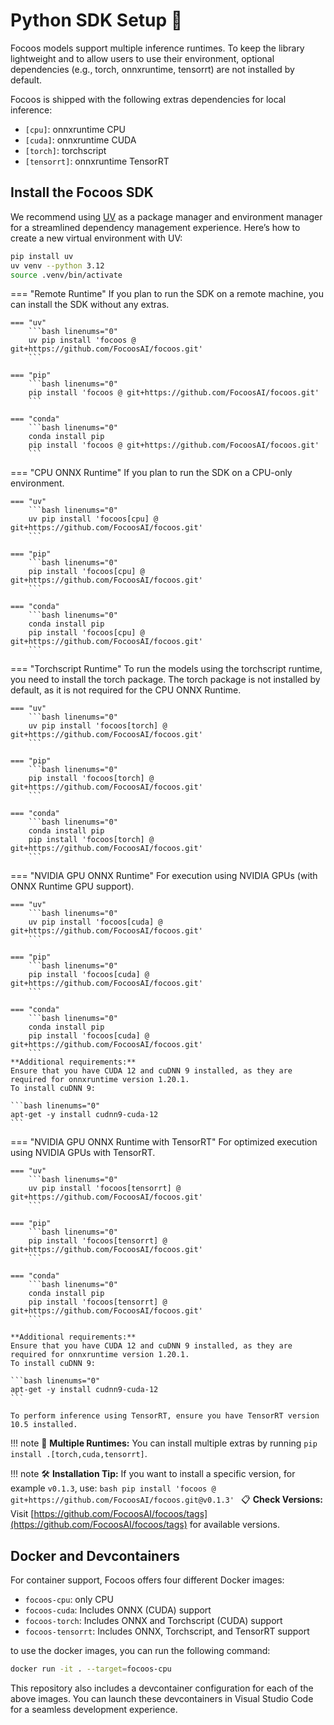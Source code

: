 # Python SDK Setup 🐍

Focoos models support multiple inference runtimes.
To keep the library lightweight and to allow users to use their environment, optional dependencies (e.g., torch, onnxruntime, tensorrt) are not installed by default.

Focoos is shipped with the following extras dependencies for local inference:

- `[cpu]`: onnxruntime CPU
- `[cuda]`: onnxruntime CUDA
- `[torch]`: torchscript
- `[tensorrt]`: onnxruntime TensorRT


## Install the Focoos SDK

We recommend using [UV](https://docs.astral.sh/uv/) as a package manager and environment manager for a streamlined dependency management experience.
Here’s how to create a new virtual environment with UV:
```bash
pip install uv
uv venv --python 3.12
source .venv/bin/activate
```

=== "Remote Runtime"
    If you plan to run the SDK on a remote machine, you can install the SDK without any extras.

    === "uv"
        ```bash linenums="0"
        uv pip install 'focoos @ git+https://github.com/FocoosAI/focoos.git'
        ```

    === "pip"
        ```bash linenums="0"
        pip install 'focoos @ git+https://github.com/FocoosAI/focoos.git'
        ```

    === "conda"
        ```bash linenums="0"
        conda install pip
        pip install 'focoos @ git+https://github.com/FocoosAI/focoos.git'
        ```

=== "CPU ONNX Runtime"
    If you plan to run the SDK on a CPU-only environment.

    === "uv"
        ```bash linenums="0"
        uv pip install 'focoos[cpu] @ git+https://github.com/FocoosAI/focoos.git'
        ```

    === "pip"
        ```bash linenums="0"
        pip install 'focoos[cpu] @ git+https://github.com/FocoosAI/focoos.git'
        ```

    === "conda"
        ```bash linenums="0"
        conda install pip
        pip install 'focoos[cpu] @ git+https://github.com/FocoosAI/focoos.git'
        ```

=== "Torchscript Runtime"
    To run the models using the torchscript runtime, you need to install the torch package.
    The torch package is not installed by default, as it is not required for the CPU ONNX Runtime.

    === "uv"
        ```bash linenums="0"
        uv pip install 'focoos[torch] @ git+https://github.com/FocoosAI/focoos.git'
        ```

    === "pip"
        ```bash linenums="0"
        pip install 'focoos[torch] @ git+https://github.com/FocoosAI/focoos.git'
        ```

    === "conda"
        ```bash linenums="0"
        conda install pip
        pip install 'focoos[torch] @ git+https://github.com/FocoosAI/focoos.git'
        ```

=== "NVIDIA GPU ONNX Runtime"
    For execution using NVIDIA GPUs (with ONNX Runtime GPU support).

    === "uv"
        ```bash linenums="0"
        uv pip install 'focoos[cuda] @ git+https://github.com/FocoosAI/focoos.git'
        ```

    === "pip"
        ```bash linenums="0"
        pip install 'focoos[cuda] @ git+https://github.com/FocoosAI/focoos.git'
        ```

    === "conda"
        ```bash linenums="0"
        conda install pip
        pip install 'focoos[cuda] @ git+https://github.com/FocoosAI/focoos.git'
        ```
    **Additional requirements:**
    Ensure that you have CUDA 12 and cuDNN 9 installed, as they are required for onnxruntime version 1.20.1.
    To install cuDNN 9:

    ```bash linenums="0"
    apt-get -y install cudnn9-cuda-12
    ```

=== "NVIDIA GPU ONNX Runtime with TensorRT"
    For optimized execution using NVIDIA GPUs with TensorRT.

    === "uv"
        ```bash linenums="0"
        uv pip install 'focoos[tensorrt] @ git+https://github.com/FocoosAI/focoos.git'
        ```

    === "pip"
        ```bash linenums="0"
        pip install 'focoos[tensorrt] @ git+https://github.com/FocoosAI/focoos.git'
        ```

    === "conda"
        ```bash linenums="0"
        conda install pip
        pip install 'focoos[tensorrt] @ git+https://github.com/FocoosAI/focoos.git'
        ```

    **Additional requirements:**
    Ensure that you have CUDA 12 and cuDNN 9 installed, as they are required for onnxruntime version 1.20.1.
    To install cuDNN 9:

    ```bash linenums="0"
    apt-get -y install cudnn9-cuda-12
    ```

    To perform inference using TensorRT, ensure you have TensorRT version 10.5 installed.

!!! note
    🤖 **Multiple Runtimes:** You can install multiple extras by running `pip install .[torch,cuda,tensorrt]`.

!!! note
    🛠️ **Installation Tip:** If you want to install a specific version, for example `v0.1.3`, use:
    ```bash
    pip install 'focoos @ git+https://github.com/FocoosAI/focoos.git@v0.1.3'
    ```
    📋 **Check Versions:** Visit [https://github.com/FocoosAI/focoos/tags](https://github.com/FocoosAI/focoos/tags) for available versions.

## Docker and Devcontainers
For container support, Focoos offers four different Docker images:

- `focoos-cpu`: only CPU
- `focoos-cuda`: Includes ONNX (CUDA) support
- `focoos-torch`: Includes ONNX and Torchscript (CUDA) support
- `focoos-tensorrt`: Includes ONNX, Torchscript, and TensorRT  support

to use the docker images, you can run the following command:

```bash linenums="0"
docker run -it . --target=focoos-cpu
```

This repository also includes a devcontainer configuration for each of the above images. You can launch these devcontainers in Visual Studio Code for a seamless development experience.
